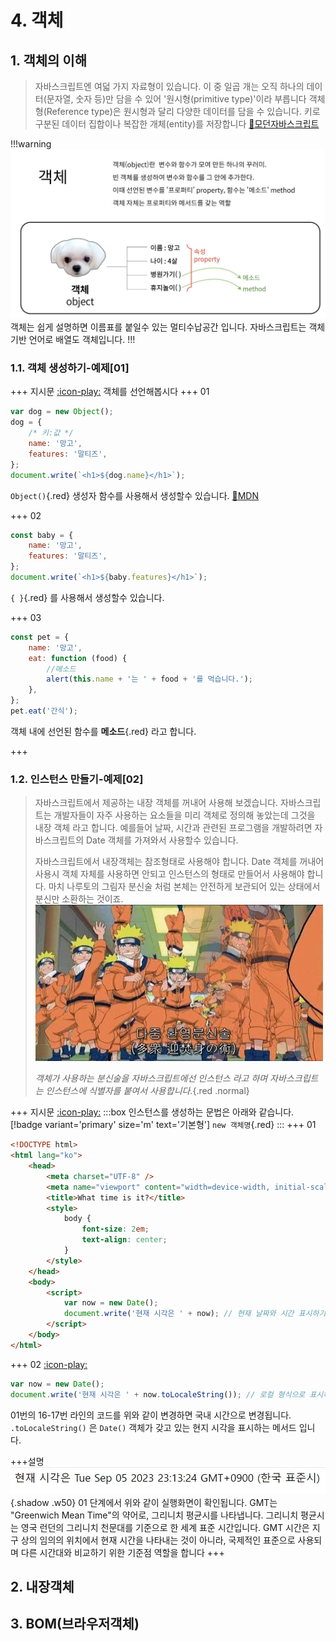 # 4. 객체 <!-- omit in toc -->

## 1. 객체의 이해

> 자바스크립트엔 여덟 가지 자료형이 있습니다.
> 이 중 일곱 개는 오직 하나의 데이터(문자열, 숫자 등)만 담을 수 있어 '원시형(primitive type)'이라 부릅니다
> 객체형(Reference type)은 원시형과 달리 다양한 데이터를 담을 수 있습니다.
> 키로 구분된 데이터 집합이나 복잡한 개체(entity)를 저장합니다
> [:link:모던자바스크립트](https://ko.javascript.info/object)

!!!warning
![망고로 이해하는 객체](../../../../source/images/js4-1.jpg)
객체는 쉽게 설명하면 이름표를 붙일수 있는 멀티수납공간 입니다.
자바스크립트는 객체 기반 언어로 배열도 객체입니다.
!!!

### 1.1. 객체 생성하기-예제[01]

+++ 지시문
[:icon-play:](./script/object.html) 객체를 선언해봅시다
+++ 01

```js #
var dog = new Object();
dog = {
	/* 키:값 */
	name: '망고',
	features: '말티즈',
};
document.write(`<h1>${dog.name}</h1>`);
```

`Object()`{.red} 생성자 함수를 사용해서 생성할수 있습니다.
[:link:MDN](https://developer.mozilla.org/ko/docs/Web/JavaScript/Reference/Global_Objects/Object/Object)

+++ 02

```js #
const baby = {
	name: '망고',
	features: '말티즈',
};
document.write(`<h1>${baby.features}</h1>`);
```

`{ }`{.red} 를 사용해서 생성할수 있습니다.

+++ 03

```js #3-6
const pet = {
	name: '망고',
	eat: function (food) {
		//메소드
		alert(this.name + '는 ' + food + '를 먹습니다.');
	},
};
pet.eat('간식');
```

객체 내에 선언된 함수를 **메소드**{.red} 라고 합니다.

+++

### 1.2. 인스턴스 만들기-예제[02]

> 자바스크립트에서 제공하는 내장 객체를 꺼내어 사용해 보겠습니다.
> 자바스크립트는 개발자들이 자주 사용하는 요소들을 미리 객체로 정의해 놓았는데 그것을 내장 객체 라고 합니다.
> 예를들어 날짜, 시간과 관련된 프로그램을 개발하려면 자바스크립트의 Date 객체를 가져와서 사용할수 있습니다.
>
> 자바스크립트에서 내장객체는 참조형태로 사용해야 합니다.
> Date 객체를 꺼내어 사용시 객체 자체를 사용하면 안되고 인스턴스의 형태로 만들어서 사용해야 합니다.
> 마치 나루토의 그림자 분신술 처럼 본체는 안전하게 보관되어 있는 상태에서 분신만 소환하는 것이죠.
> ![나루토 그림자분신술](../../../../source/images/js4-2.jpg)
>
> _객체가 사용하는 분신술을 자바스크립트에선 인스턴스 라고 하며 자바스크립트는 인스턴스에 식별자를 붙여서 사용합니다._{.red .normal}

+++ 지시문
[:icon-play:](./script/time-1.html)
:::box
인스턴스를 생성하는 문법은 아래와 같습니다.
[!badge variant='primary' size='m' text='기본형'] `new 객체명`{.red}
:::
+++ 01

```html #
<!DOCTYPE html>
<html lang="ko">
	<head>
		<meta charset="UTF-8" />
		<meta name="viewport" content="width=device-width, initial-scale=1.0" />
		<title>What time is it?</title>
		<style>
			body {
				font-size: 2em;
				text-align: center;
			}
		</style>
	</head>
	<body>
		<script>
			var now = new Date();
			document.write('현재 시각은 ' + now); // 현재 날짜와 시간 표시하기
		</script>
	</body>
</html>
```

+++ 02
[:icon-play:](./script/time-2.html)

```js
var now = new Date();
document.write('현재 시각은 ' + now.toLocaleString()); // 로컬 형식으로 표시하기
```

01번의 16-17번 라인의 코드를 위와 같이 변경하면 국내 시간으로 변경됩니다.
`.toLocaleString()` 은 `Date()` 객체가 갖고 있는 현지 시각을 표시하는 메서드 입니다.

+++설명
![실행화면](../../../../source/images/js4-3.jpg){.shadow .w50}
01 단계에서 위와 같이 실행화면이 확인됩니다.
GMT는 "Greenwich Mean Time"의 약어로, 그리니치 평균시를 나타냅니다.
그리니치 평균시는 영국 런던의 그리니치 천문대를 기준으로 한 세계 표준 시간입니다.
GMT 시간은 지구 상의 임의의 위치에서 현재 시간을 나타내는 것이 아니라, 국제적인 표준으로 사용되며 다른 시간대와 비교하기 위한 기준점 역할을 합니다
+++

## 2. 내장객체

## 3. BOM(브라우저객체)
